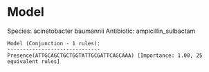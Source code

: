 
# Model

Species: acinetobacter baumannii
Antibiotic: ampicillin_sulbactam

```
Model (Conjunction - 1 rules):
------------------------------
Presence(ATTGCAGCTGCTGGTATTGCGATTCAGCAAA) [Importance: 1.00, 25 equivalent rules]

```

